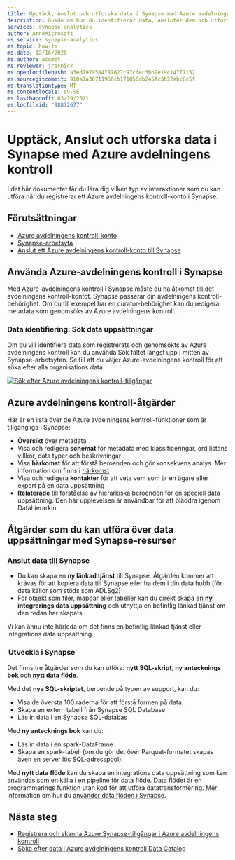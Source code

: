 ```yaml
---
title: Upptäck, Anslut och utforska data i Synapse med Azure avdelningens kontroll
description: Guide om hur du identifierar data, ansluter dem och utforskar dem i Synapse
services: synapse-analytics
author: ArnoMicrosoft
ms.service: synapse-analytics
ms.topic: how-to
ms.date: 12/16/2020
ms.author: acomet
ms.reviewer: jrasnick
ms.openlocfilehash: a3ed7979584787627c97cfec3bb2e19c147f7152
ms.sourcegitcommit: 910a1a38711966cb171050db245fc3b22abc8c5f
ms.translationtype: MT
ms.contentlocale: sv-SE
ms.lasthandoff: 03/19/2021
ms.locfileid: "98872677"
---
```

# <a name="discover-connect-and-explore-data-in-synapse-using-azure-purview"></a>Upptäck, Anslut och utforska data i Synapse med Azure avdelningens kontroll 

I det här dokumentet får du lära dig vilken typ av interaktioner som du kan utföra när du registrerar ett Azure avdelningens kontroll-konto i Synapse. 

## <a name="prerequisites"></a>Förutsättningar 

- [Azure avdelningens kontroll-konto](../../purview/create-catalog-portal.md) 
- [Synapse-arbetsyta](../quickstart-create-workspace.md) 
- [Anslut ett Azure avdelningens kontroll-konto till Synapse](quickstart-connect-azure-purview.md) 

## <a name="using-azure-purview-in-synapse"></a>Använda Azure-avdelningens kontroll i Synapse 

Med Azure-avdelningens kontroll i Synapse måste du ha åtkomst till det avdelningens kontroll-kontot. Synapse passerar din avdelningens kontroll-behörighet. Om du till exempel har en curator-behörighet kan du redigera metadata som genomsöks av Azure avdelningens kontroll. 

### <a name="data-discovery-search-datasets"></a>Data identifiering: Sök data uppsättningar 

Om du vill identifiera data som registrerats och genomsökts av Azure avdelningens kontroll kan du använda Sök fältet längst upp i mitten av Synapse-arbetsytan. Se till att du väljer Azure-avdelningens kontroll för att söka efter alla organisations data. 

[![Sök efter Azure avdelningens kontroll-tillgångar](./media/purview-access.png)](./media/purview-access.png#lightbox)

## <a name="azure-purview-actions"></a>Azure avdelningens kontroll-åtgärder 

Här är en lista över de Azure avdelningens kontroll-funktioner som är tillgängliga i Synapse: 
- **Översikt** över metadata 
- Visa och redigera **schemat** för metadata med klassificeringar, ord listans villkor, data typer och beskrivningar 
- Visa **härkomst** för att förstå beroenden och gör konsekvens analys. Mer information om finns i [härkomst](../../purview/catalog-lineage-user-guide.md)
- Visa och redigera **kontakter** för att veta vem som är en ägare eller expert på en data uppsättning 
- **Relaterade** till förståelse av hierarkiska beroenden för en speciell data uppsättning. Den här upplevelsen är användbar för att bläddra igenom Datahierarkin.

## <a name="actions-that-you-can-perform-over-datasets-with-synapse-resources"></a>Åtgärder som du kan utföra över data uppsättningar med Synapse-resurser 

### <a name="connect-data-to-synapse"></a>Anslut data till Synapse 

- Du kan skapa en **ny länkad tjänst** till Synapse. Åtgärden kommer att krävas för att kopiera data till Synapse eller ha dem i din data hubb (för data källor som stöds som ADLSg2) 
- För objekt som filer, mappar eller tabeller kan du direkt skapa en **ny integrerings data uppsättning** och utnyttja en befintlig länkad tjänst om den redan har skapats 

Vi kan ännu inte härleda om det finns en befintlig länkad tjänst eller integrations data uppsättning. 

###  <a name="develop-in-synapse"></a>Utveckla i Synapse 

Det finns tre åtgärder som du kan utföra: **nytt SQL-skript**, **ny antecknings bok** och **nytt data flöde**. 

Med det **nya SQL-skriptet**, beroende på typen av support, kan du: 
- Visa de översta 100 raderna för att förstå formen på data. 
- Skapa en extern tabell från Synapse SQL Database 
- Läs in data i en Synapse SQL-databas 
 
Med **ny antecknings bok** kan du: 
- Läs in data i en spark-DataFrame 
- Skapa en spark-tabell (om du gör det över Parquet-formatet skapas även en server lös SQL-adresspool). 
 
Med **nytt data flöde** kan du skapa en integrations data uppsättning som kan användas som en källa i en pipeline för data flöde. Data flödet är en programmerings funktion utan kod för att utföra datatransformering. Mer information om hur du [använder data flöden i Synapse](../quickstart-data-flow.md).

##  <a name="nextsteps"></a>Nästa steg 

- [Registrera och skanna Azure Synapse-tillgångar i Azure avdelningens kontroll](../../purview/register-scan-azure-synapse-analytics.md)
- [Söka efter data i Azure avdelningens kontroll Data Catalog](../../purview/how-to-search-catalog.md)
